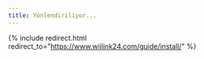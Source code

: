 ```yaml
---
title: Yönlendiriliyor...
---
```


{% include redirect.html redirect_to="https://www.wiilink24.com/guide/install/" %}
